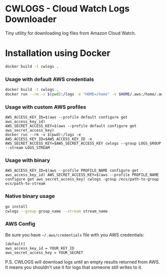 # CWLOGS - Cloud Watch Logs Downloader

Tiny utility for downloading log files from Amazon Cloud Watch.

# Installation using Docker
```sh
docker build -t cwlogs .
```

### Usage with default AWS credentials
```sh
docker build -t cwlogs .
docker run --rm -v $(pwd):/logs -e "HOME=/home" -v $HOME/.aws:/home/.aws cwlogs --group LOGS_GROUP --stream LOGS_STREAM
```

### Usage with custom AWS profiles

```
AWS_ACCESS_KEY_ID=$(aws --profile default configure get aws_access_key_id)
AWS_SECRET_ACCESS_KEY=$(aws --profile default configure get aws_secret_access_key)
docker run --rm -v $(pwd):/logs -e AWS_ACCESS_KEY_ID=$AWS_ACCESS_KEY_ID -e AWS_SECRET_ACCESS_KEY=$AWS_SECRET_ACCESS_KEY cwlogs --group LOGS_GROUP --stream LOGS_STREAM
```

### Usage with binary
```
AWS_ACCESS_KEY_ID=$(aws --profile PROFILE_NAME configure get aws_access_key_id) AWS_SECRET_ACCESS_KEY=$(aws --profile PROFILE_NAME configure get aws_secret_access_key) cwlogs -group /ecs/path-to-group ecs/path-to-stream
```

### Native binary usage
```sh
go install
cwlogs --group group_name --stream stream_name
```

### AWS Config
Be sure you have `~/.aws/credentials` file with you AWS credentials:

```
[default]
aws_access_key_id = YOUR_KEY_ID
aws_secret_access_key = YOUR_SECRET
```

P.S.
CWLOGS will download logs until an empty results returned from AWS.
It means you shouldn't use it for logs that someone still writes to it.

